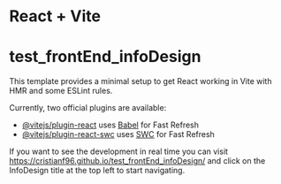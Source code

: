 # React + Vite
# test_frontEnd_infoDesign

This template provides a minimal setup to get React working in Vite with HMR and some ESLint rules.

Currently, two official plugins are available:

- [@vitejs/plugin-react](https://github.com/vitejs/vite-plugin-react/blob/main/packages/plugin-react/README.md) uses [Babel](https://babeljs.io/) for Fast Refresh
- [@vitejs/plugin-react-swc](https://github.com/vitejs/vite-plugin-react-swc) uses [SWC](https://swc.rs/) for Fast Refresh

If you want to see the development in real time you can visit https://cristianf96.github.io/test_frontEnd_infoDesign/ and click on the InfoDesign title at the top left to start navigating.
